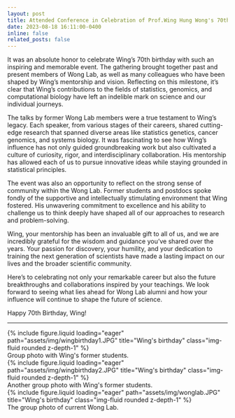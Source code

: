```yaml
---
layout: post
title: Attended Conference in Celebration of Prof.Wing Hung Wong's 70th Birthday
date: 2023-08-18 16:11:00-0400
inline: false
related_posts: false
---
```


It was an absolute honor to celebrate Wing’s 70th birthday with such an inspiring and memorable event. The gathering brought together past and present members of Wong Lab, as well as many colleagues who have been shaped by Wing’s mentorship and vision. Reflecting on this milestone, it’s clear that Wing’s contributions to the fields of statistics, genomics, and computational biology have left an indelible mark on science and our individual journeys.

The talks by former Wong Lab members were a true testament to Wing’s legacy. Each speaker, from various stages of their careers, shared cutting-edge research that spanned diverse areas like statistics genetics, cancer genomics, and systems biology. It was fascinating to see how Wing’s influence has not only guided groundbreaking work but also cultivated a culture of curiosity, rigor, and interdisciplinary collaboration. His mentorship has allowed each of us to pursue innovative ideas while staying grounded in statistical principles.

The event was also an opportunity to reflect on the strong sense of community within the Wong Lab. Former students and postdocs spoke fondly of the supportive and intellectually stimulating environment that Wing fostered. His unwavering commitment to excellence and his ability to challenge us to think deeply have shaped all of our approaches to research and problem-solving.

Wing, your mentorship has been an invaluable gift to all of us, and we are incredibly grateful for the wisdom and guidance you’ve shared over the years. Your passion for discovery, your humility, and your dedication to training the next generation of scientists have made a lasting impact on our lives and the broader scientific community.

Here’s to celebrating not only your remarkable career but also the future breakthroughs and collaborations inspired by your teachings. We look forward to seeing what lies ahead for Wong Lab alumni and how your influence will continue to shape the future of science.

Happy 70th Birthday, Wing!

---

<div class="row">
    <div class="col-sm mt-3 mt-md-0">
        {% include figure.liquid loading="eager" path="assets/img/wingbirthday1.JPG" title="Wing's birthday" class="img-fluid rounded z-depth-1" %}
    </div>
</div>
<div class="caption">
    Group photo with Wing's former students.
</div>

<div class="row">
    <div class="col-sm mt-3 mt-md-0">
        {% include figure.liquid loading="eager" path="assets/img/wingbirthday2.JPG" title="Wing's birthday" class="img-fluid rounded z-depth-1" %}
    </div>
</div>
<div class="caption">
    Another group photo with Wing's former students.
</div>

<div class="row">
    <div class="col-sm mt-3 mt-md-0">
        {% include figure.liquid loading="eager" path="assets/img/wonglab.JPG" title="Wing's birthday" class="img-fluid rounded z-depth-1" %}
    </div>
</div>
<div class="caption">
    The group photo of current Wong Lab.
</div>
